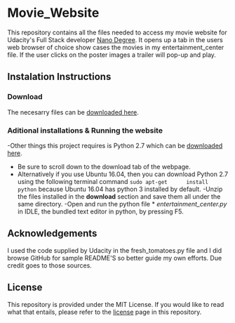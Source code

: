# Movie_Website
This repository contains all the files needed to access my movie website for Udacity's Full Stack developer [Nano Degree](https://www.udacity.com/course/full-stack-web-developer-nanodegree--nd004). It opens up a tab in the users web browser of choice show cases the movies in my entertainment_center file. If the user clicks on the poster images a trailer will pop-up and play. 

## Instalation Instructions

### Download
The necesarry files can be [downloaded here](https://github.com/nortorious-flame89/Movie_Website.git). 

### Aditional installations & Running the website
-Other things this project requires is Python 2.7 which can be [downloaded here](https://www.python.org/download/releases/2.7/). 
  * Be sure to scroll down to the download tab of the webpage. 
  * Alternatively if you use Ubuntu 16.04, then you can download Python 2.7 using the following terminal command                 `sudo apt-get      install python` because Ubuntu 16.04 has python 3 installed by default.
-Unzip the files installed in the **download** section and save them all under the same directory. 
-Open and run the python file * *entertainment_center.py* in IDLE, the bundled text editor in python, by pressing F5.

## Acknowledgements
I used the code supplied by Udacity in the fresh_tomatoes.py file and I did browse GitHub for sample README'S so better guide my own efforts. Due credit goes to those sources.

## License
This repository is provided under the MIT License. If you would like to read what that entails, please refer to the [license](https://github.com/nortorious-flame89/Movie_Website/blob/master/LICENSE) page in this repository.
